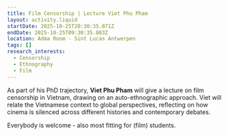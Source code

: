 ```yaml
---
title: Film Censorship | Lecture Viet Phu Pham
layout: activity.liquid
startDate: 2025-10-25T20:30:35.071Z
endDate: 2025-10-25T09:30:35.083Z
location: Adma Room - Sint Lucas Antwerpen
tags: []
research_interests:
  - Censorship
  - Ethnography
  - Film
---
```

<!--StartFragment-->

A﻿s part of his PhD trajectory, **Viet Phu Pham** will give a lecture on film censorship in Vietnam, drawing on an auto-ethnographic approach. Viet will relate the Vietnamese context to global perspectives, reflecting on how cinema is silenced across different histories and contemporary debates. 

E﻿verybody is welcome - also most fitting for (film) students. 

<!--EndFragment-->